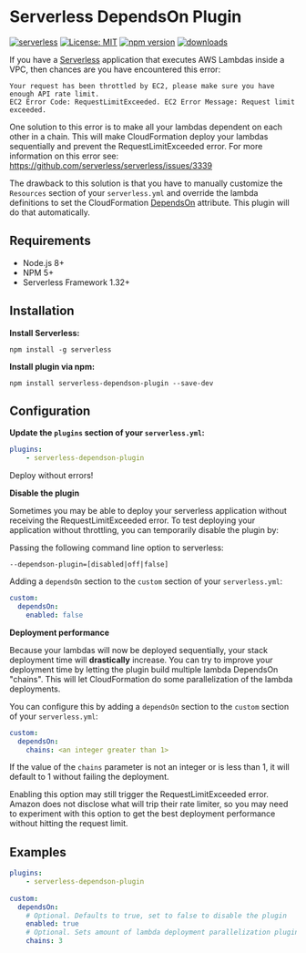 # Serverless DependsOn Plugin

[![serverless](http://public.serverless.com/badges/v3.svg)](http://www.serverless.com)
[![License: MIT](https://img.shields.io/badge/License-MIT-yellow.svg)](https://opensource.org/licenses/MIT)
[![npm version](https://badge.fury.io/js/serverless-dependson-plugin.svg)](https://badge.fury.io/js/serverless-dependson-plugin)
[![downloads](https://img.shields.io/npm/dt/serverless-dependson-plugin.svg)](https://www.npmjs.com/package/serverless-dependson-plugin)

If you have a [Serverless](https://serverless.com/framework/docs/) application that executes AWS Lambdas inside a VPC, then chances are you have encountered this error:

```
Your request has been throttled by EC2, please make sure you have enough API rate limit. 
EC2 Error Code: RequestLimitExceeded. EC2 Error Message: Request limit exceeded.
```

One solution to this error is to make all your lambdas dependent on each other in a chain. This will make CloudFormation deploy your lambdas sequentially and prevent the RequestLimitExceeded error.
For more information on this error see: https://github.com/serverless/serverless/issues/3339

The drawback to this solution is that you have to manually customize the `Resources` section of your `serverless.yml` and override the lambda definitions to set the CloudFormation [DependsOn](https://docs.aws.amazon.com/AWSCloudFormation/latest/UserGuide/aws-attribute-dependson.html) attribute. This plugin will do that automatically.

## Requirements

- Node.js 8+
- NPM 5+
- Serverless Framework 1.32+ 


## Installation

**Install Serverless:**

```
npm install -g serverless
```

**Install plugin via npm:**
```
npm install serverless-dependson-plugin --save-dev
```

## Configuration

**Update the `plugins` section of your `serverless.yml`:**
```yaml
plugins:
    - serverless-dependson-plugin
```

Deploy without errors!


**Disable the plugin**

Sometimes you may be able to deploy your serverless application without receiving the RequestLimitExceeded error. To test deploying your application without throttling, you can temporarily disable the plugin by:

Passing the following command line option to serverless:
```
--dependson-plugin=[disabled|off|false]
```

Adding a `dependsOn` section to the `custom` section of your `serverless.yml`:
```yaml
custom:
  dependsOn:
    enabled: false     
```

**Deployment performance**

Because your lambdas will now be deployed sequentially, your stack deployment time will **drastically** increase. You can try to improve your deployment time by letting the plugin build multiple lambda DependsOn "chains".
This will let CloudFormation do some parallelization of the lambda deployments.

You can configure this by adding a `dependsOn` section to the `custom` section of your `serverless.yml`:

```yaml
custom:
  dependsOn:
    chains: <an integer greater than 1>
```

If the value of the `chains` parameter is not an integer or is less than 1, it will default to 1 without failing the deployment. 

Enabling this option may still trigger the RequestLimitExceeded error. Amazon does not disclose what will trip their rate limiter, so you may need to experiment with this option to get the best deployment performance without hitting the request limit.

## Examples
 
```yaml
plugins:
    - serverless-dependson-plugin
    
custom:
  dependsOn:
    # Optional. Defaults to true, set to false to disable the plugin
    enabled: true
    # Optional. Sets amount of lambda deployment parallelization plugin will attempt to create. Defaults to 1  
    chains: 3    
      
```  